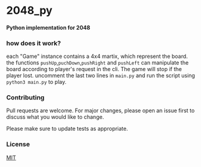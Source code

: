 # 2048_py
#### Python implementation for 2048
### how does it work?
each "Game" instance contains a  4x4 martix, which represent the board. the functions `pushUp`,`puchDown`,`pushRight` and `pushLeft` can manipulate the board according to player's request in the cli. The game will stop if the player lost.
uncomment the last two lines in  `main.py` and run the script using `python3 main.py` to play.
### Contributing
Pull requests are welcome. For major changes, please open an issue first to discuss what you would like to change.

Please make sure to update tests as appropriate.
### License
[MIT](https://choosealicense.com/licenses/mit/)
